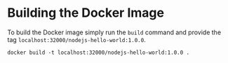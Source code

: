 # Building the Docker Image

To build the Docker image simply run the `build` command and provide the tag `localhost:32000/nodejs-hello-world:1.0.0`.

```shell
docker build -t localhost:32000/nodejs-hello-world:1.0.0 .
```
